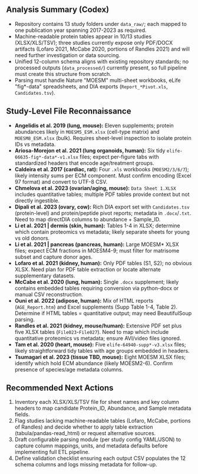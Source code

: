 ## Analysis Summary (Codex)
- Repository contains 13 study folders under `data_raw/`; each mapped to one publication year spanning 2017-2023 as required.
- Machine-readable protein tables appear in 10/13 studies (XLSX/XLS/TSV); three studies currently expose only PDF/DOCX artifacts (Lofaro 2021, McCabe 2020, portions of Randles 2021) and will need further investigation or data sourcing.
- Unified 12-column schema aligns with existing repository standards; no processed outputs (`data_processed/`) currently present, so full pipeline must create this structure from scratch.
- Parsing must handle Nature "MOESM" multi-sheet workbooks, eLife "fig*-data" spreadsheets, and DIA exports (`Report_*Pivot.xls`, `Candidates.tsv`).

## Study-Level File Reconnaissance
- **Angelidis et al. 2019 (lung, mouse):** Eleven supplements; protein abundances likely in `MOESM5_ESM.xlsx` (cell-type matrix) and `MOESM8_ESM.xlsx` (bulk). Requires sheet-level inspection to isolate protein IDs vs metadata.
- **Ariosa-Morejon et al. 2021 (lung organoids, human):** Six tidy `elife-66635-fig*-data*-v1.xlsx` files; expect per-figure tabs with standardized headers that encode age/treatment groups.
- **Caldeira et al. 2017 (cardiac, rat):** Four `.xls` workbooks (`MOESM2/3/6/7`); likely intensity sums per ECM component. Must confirm encoding (Excel 97 format) and convert to UTF-8 CSV.
- **Chmelova et al. 2023 (ovarian/aging, mouse):** `Data Sheet 1.XLSX` includes quantitative tables; multiple PDF tables provide context but not directly ingestible.
- **Dipali et al. 2023 (ovary, cow):** Rich DIA export set with `Candidates.tsv` (protein-level) and protein/peptide pivot reports; metadata in `.docx`/`.txt`. Need to map directDIA columns to abundance + Sample_ID.
- **Li et al. 2021 | dermis (skin, human):** Tables 1-4 in XLSX; determine which contain proteomics vs metadata; likely separate sheets for young vs old donors.
- **Li et al. 2021 | pancreas (pancreas, human):** Large MOESM* XLSX files; expect ECM fractions in MOESM4-9; must filter for matrisome subset and capture donor ages.
- **Lofaro et al. 2021 (kidney, human):** Only PDF tables (S1, S2); no obvious XLSX. Need plan for PDF table extraction or locate alternate supplementary datasets.
- **McCabe et al. 2020 (lung, human):** Single `.docx` supplement; likely contains embedded tables requiring conversion via python-docx or manual CSV reconstruction.
- **Ouni et al. 2022 (adipose, human):** Mix of HTML reports (`AGE_Report.htm`) and Excel supplements (Supp Table 1-4, Table 2). Determine if HTML tables = quantitative output; may need BeautifulSoup parsing.
- **Randles et al. 2021 (kidney, mouse/human):** Extensive PDF set plus five XLSX tables (`File023`-`File027`). Need to map which include quantitative proteomics vs metadata; ensure AVI/video files ignored.
- **Tam et al. 2020 (heart, mouse):** Five `elife-64940-supp*-v3.xlsx` files; likely straightforward tidy tables with age groups embedded in headers.
- **Tsumagari et al. 2023 (tissue TBD, mouse):** Eight MOESM XLSX files; identify which hold ECM abundance (likely MOESM2-6). Confirm presence of species/age metadata columns.

## Recommended Next Actions
1. Inventory each XLSX/XLS/TSV file for sheet names and key column headers to map candidate Protein_ID, Abundance, and Sample metadata fields.
2. Flag studies lacking machine-readable tables (Lofaro, McCabe, portions of Randles) and decide whether to apply table extraction (tabula/pandas-read_html) or request alternative sources.
3. Draft configurable parsing module (per study config YAML/JSON) to capture column mappings, units, and metadata defaults before implementing full ETL pipeline.
4. Define validation checklist ensuring each output CSV populates the 12 schema columns and logs missing metadata for follow-up.
